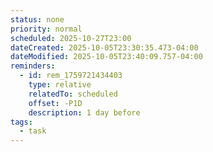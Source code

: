 ```yaml
---
status: none
priority: normal
scheduled: 2025-10-27T23:00
dateCreated: 2025-10-05T23:30:35.473-04:00
dateModified: 2025-10-05T23:40:09.757-04:00
reminders:
  - id: rem_1759721434403
    type: relative
    relatedTo: scheduled
    offset: -P1D
    description: 1 day before
tags:
  - task
---
```


